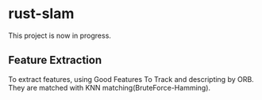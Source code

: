 # rust-slam

This project is now in progress.

## Feature Extraction
To extract features, using Good Features To Track and descripting by ORB.      
They are matched with KNN matching(BruteForce-Hamming).


